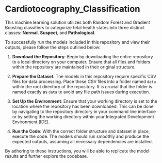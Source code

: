 # Cardiotocography_Classification
This machine learning solution utilizes both Random Forest and Gradient Boosting classifiers to categorize fetal health states into three distinct classes: **Normal**, **Suspect**, and **Pathological**. 

To successfully run the models included in this repository and view their outputs, please follow the steps outlined below:

1. **Download the Repository**: Begin by downloading the entire repository to a local directory on your computer. Ensure that all files and folders within the repository are maintained in their original structure.

2. **Prepare the Dataset**: The models in this repository require specific CSV files for data processing. Place these CSV files into a folder named `data` within the root directory of the repository. It is crucial that the folder is named exactly as `data` to avoid any file path issues during execution.

3. **Set Up the Environment**: Ensure that your working directory is set to the location where the repository has been downloaded. This can be done by navigating to the repository directory in your command line interface or by setting the working directory within your Integrated Development Environment (IDE).

4. **Run the Code**: With the correct folder structure and dataset in place, execute the code. The models should run smoothly and produce the expected outputs, assuming all necessary dependencies are installed.

By adhering to these instructions, you will be able to replicate the model results and further explore the codebase.

